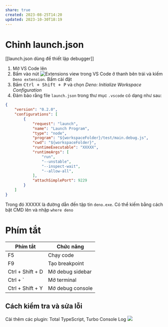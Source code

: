 ```yaml
---
share: true
created: 2023-08-25T14:20
updated: 2023-10-30T18:19
---
```

# Chỉnh launch.json
[[launch.json dùng để thiết lập debugger]]

1. Mở VS Code lên
2. Bấm vào nút ![Extensions view trong VS Code](https://code.visualstudio.com/assets/docs/editor/extension-marketplace/extensions-view-icon.png) ở thanh bên trái và kiếm `Deno extension`. Bấm cài đặt
3. Bấm <kbd>Ctrl + Shift + P</kbd> và chọn *Deno: Initialize Workspace Configuration*
4. Đảm bảo rằng file `launch.json` trong thư mục `.vscode` có dạng như sau:

```json
{
    "version": "0.2.0",
    "configurations": [
        {
            "request": "launch",
            "name": "Launch Program",
            "type": "node",
            "program": "${workspaceFolder}/test/main.debug.js",
            "cwd": "${workspaceFolder}",
            "runtimeExecutable": "XXXXX",
            "runtimeArgs": [
                "run",
                "--unstable",
                "--inspect-wait",
                "--allow-all",
            ],
            "attachSimplePort": 9229
        }
    ]
}
```
Trong đó XXXXX là đường dẫn đến tập tin `deno.exe`. Có thể kiếm bằng cách bật CMD lên và nhập `where deno`

# Phím tắt


| Phím tắt         | Chức năng        |
| ---------------- | ---------------- |
| F5               | Chạy code        |
| F9               | Tạo breakpoint   |
| Ctrl + Shift + D | Mở debug sidebar |
| Ctrl + `         | Mở terminal      |
| Ctrl + Shift + Y | Mở debug console | 

## Cách kiểm tra và sửa lỗi

Cài thêm các plugin: Total TypeScript, Turbo Console Log
![](https://i.imgur.com/iWUq8jB.png)

